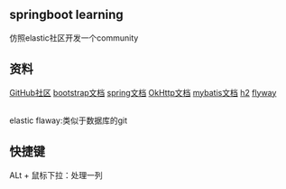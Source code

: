 ## springboot learning
仿照elastic社区开发一个community
## 资料
[GitHub社区](https://developer.github.com/apps/)
[bootstrap文档](https://v3.bootcss.com/)
[spring文档](https://spring.io/guides)
[OkHttp文档](https://square.github.io/okhttp/)
[mybatis文档](http://mybatis.org/spring-boot-starter/mybatis-spring-boot-autoconfigure/)
[h2](http://www.h2database.com/html/quickstart.html)
[flyway](https://flywaydb.org/getstarted/)
##
elastic
flaway:类似于数据库的git
## 快捷键
ALt + 鼠标下拉：处理一列